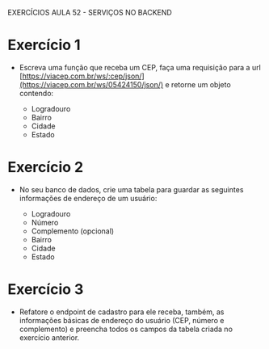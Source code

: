 EXERCÍCIOS AULA 52 - SERVIÇOS NO BACKEND

# Exercício 1

* Escreva uma função que receba um CEP, faça uma requisição para a url [https://viacep.com.br/ws/:cep/json/](https://viacep.com.br/ws/05424150/json/)  e retorne um objeto contendo:

    - Logradouro
    - Bairro
    - Cidade
    - Estado

# Exercício 2

* No seu banco de dados, crie uma tabela para guardar as seguintes informações de endereço de um usuário:

    - Logradouro
    - Número
    - Complemento (opcional)
    - Bairro
    - Cidade
    - Estado

# Exercício 3

* Refatore o endpoint de cadastro para ele receba, também, as informações básicas de endereço do usuário (CEP, número e complemento) e preencha todos os campos da tabela criada no exercício anterior.